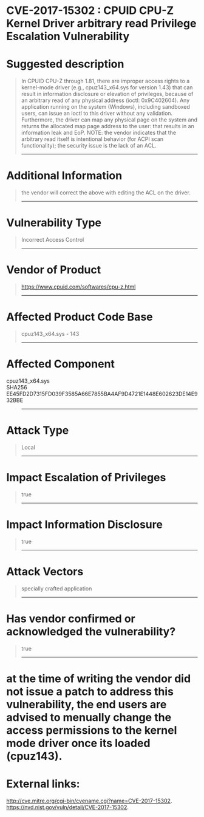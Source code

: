 # CVE-2017-15302 : CPUID CPU-Z Kernel Driver arbitrary read Privilege Escalation Vulnerability

# Suggested description
> In CPUID CPU-Z through 1.81, there are
> improper access rights to a kernel-mode driver
> (e.g., cpuz143_x64.sys for version 1.43) that can result in information disclosure or
> elevation of privileges, because of an arbitrary read of any physical address (ioctl: 0x9C402604). Any application running on the system
> (Windows), including sandboxed users, can issue an ioctl to this
> driver without any validation. Furthermore, the driver
> can map any physical page on the system and returns the allocated map
> page address to the user: that results in an information leak and
> EoP. NOTE: the vendor indicates that the arbitrary read itself is intentional behavior
> (for ACPI scan functionality); the security issue is the lack of an ACL.
>
> ------------------------------------------
>
# Additional Information
> the vendor will correct the above with editing the ACL on the driver.
>
> ------------------------------------------
>
# Vulnerability Type
> Incorrect Access Control
>
> ------------------------------------------
>
# Vendor of Product
> https://www.cpuid.com/softwares/cpu-z.html
>
> ------------------------------------------
>
# Affected Product Code Base
> cpuz143_x64.sys - 143
>
> ------------------------------------------
>
# Affected Component
cpuz143_x64.sys<br>
SHA256          EE45FD2D7315FD039F3585A66E7855BA4AF9D4721E1448E602623DE14E932BBE<br>
> ------------------------------------------
>
# Attack Type
> Local
>
> ------------------------------------------
>
# Impact Escalation of Privileges
> true
>
> ------------------------------------------
>
# Impact Information Disclosure
> true
>
> ------------------------------------------
>
# Attack Vectors
> specially crafted application
>
> ------------------------------------------
>
# Has vendor confirmed or acknowledged the vulnerability?
> true
>
> ------------------------------------------
>
# at the time of writing the vendor did not issue a patch to address this vulnerability, the end users are advised to menually change the access permissions to the kernel mode driver once its loaded (cpuz143).

# External links:
<html><a href="http://cve.mitre.org/cgi-bin/cvename.cgi?name=CVE-2017-15302">http://cve.mitre.org/cgi-bin/cvename.cgi?name=CVE-2017-15302</a></html>.<br>
<html><a href="https://nvd.nist.gov/vuln/detail/CVE-2017-15302">https://nvd.nist.gov/vuln/detail/CVE-2017-15302</a></html>.<br>
